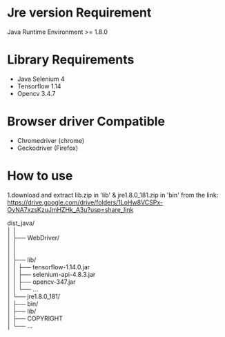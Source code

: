 # Jre version Requirement

Java Runtime Environment >= 1.8.0 

# Library Requirements

* Java Selenium 4
* Tensorflow 1.14
* Opencv 3.4.7

# Browser driver Compatible

* Chromedriver (chrome)
* Geckodriver (Firefox)

# How to use 

1.download and extract lib.zip in 'lib' & jre1.8.0_181.zip in 'bin' from the link:
https://drive.google.com/drive/folders/1LoHw8VCSPx-OyNA7xzsKzuJmHZHk_A3u?usp=share_link


dist_java/  
 │   │     
 │   ├── WebDriver/  
 │   │   
 │   │     
 │   ├── lib/  
 │   │   ├── tensorflow-1.14.0.jar  
 │   │   ├── selenium-api-4.8.3.jar  
 │   │   ├── opencv-347.jar  
 │   │   └── ...  
 │   └── jre1.8.0_181/  
 │       ├── bin/  
 │       ├── lib/  
 │       ├── COPYRIGHT  
 │       └── ...  
